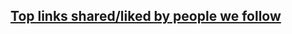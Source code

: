 ## [Top links shared/liked by people we follow](https://weiaiwayne.github.io/icacmtracker-public/ICA_CM_Tracker.html)

